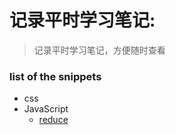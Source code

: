 # 记录平时学习笔记:
> 记录平时学习笔记，方便随时查看
### list of the snippets
* css
* JavaScript
  * [reduce](./Array/reduce.md) 